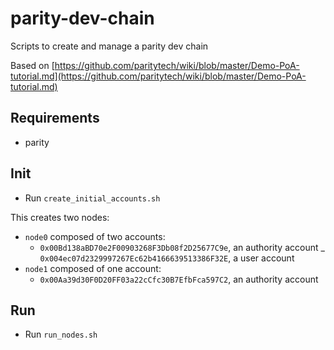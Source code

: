 # parity-dev-chain
Scripts to create and manage a parity dev chain

Based on [https://github.com/paritytech/wiki/blob/master/Demo-PoA-tutorial.md](https://github.com/paritytech/wiki/blob/master/Demo-PoA-tutorial.md)


## Requirements
- parity

## Init

- Run `create_initial_accounts.sh`

This creates two nodes:
- `node0` composed of two accounts:
  - `0x00Bd138aBD70e2F00903268F3Db08f2D25677C9e`, an authority account
  _ `0x004ec07d2329997267Ec62b4166639513386F32E`, a user account
- `node1` composed of one account: 
  - `0x00Aa39d30F0D20FF03a22cCfc30B7EfbFca597C2`, an authority account

## Run

- Run `run_nodes.sh`
